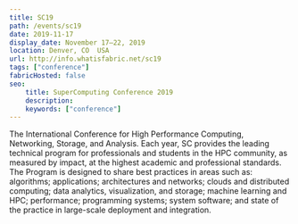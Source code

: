 ```yaml
---
title: SC19
path: /events/sc19
date: 2019-11-17
display_date: November 17–22, 2019
location: Denver, CO  USA
url: http://info.whatisfabric.net/sc19
tags: ["conference"]
fabricHosted: false
seo:
    title: SuperComputing Conference 2019
    description: 
    keywords: ["conference"]
---
```


The International Conference for High Performance Computing, Networking, Storage, and Analysis. Each year, SC provides the leading technical program for professionals and students in the HPC community, as measured by impact, at the highest academic and professional standards. The Program is designed to share best practices in areas such as: algorithms; applications; architectures and networks; clouds and distributed computing; data analytics, visualization, and storage; machine learning and HPC; performance; programming systems; system software; and state of the practice in large-scale deployment and integration.

